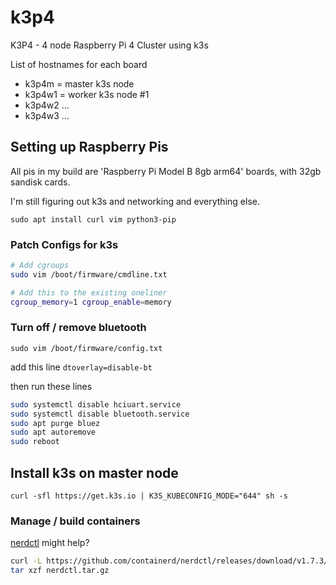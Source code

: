 # k3p4

K3P4 - 4 node Raspberry Pi 4 Cluster using k3s

List of hostnames for each board

- k3p4m = master k3s node
- k3p4w1 = worker k3s node #1
- k3p4w2 ...
- k3p4w3 ...

## Setting up Raspberry Pis

All pis in my build are 'Raspberry Pi Model B 8gb arm64' boards, with 32gb sandisk cards.

I'm still figuring out k3s and networking and everything else.

`sudo apt install curl vim python3-pip`

### Patch Configs for k3s

```sh
# Add cgroups
sudo vim /boot/firmware/cmdline.txt

# Add this to the existing oneliner
cgroup_memory=1 cgroup_enable=memory
```

### Turn off / remove bluetooth

`sudo vim /boot/firmware/config.txt`

add this line `dtoverlay=disable-bt`

then run these lines

```sh
sudo systemctl disable hciuart.service
sudo systemctl disable bluetooth.service
sudo apt purge bluez
sudo apt autoremove
sudo reboot
```

## Install k3s on master node

`curl -sfl https://get.k3s.io | K3S_KUBECONFIG_MODE="644" sh -s`

### Manage / build containers

[nerdctl](
https://github.com/containerd/nerdctl) might help?

```sh
curl -L https://github.com/containerd/nerdctl/releases/download/v1.7.3/nerdctl-1.7.3-linux-amd64.tar.gz > nerdctl.tar.gz
tar xzf nerdctl.tar.gz
```
